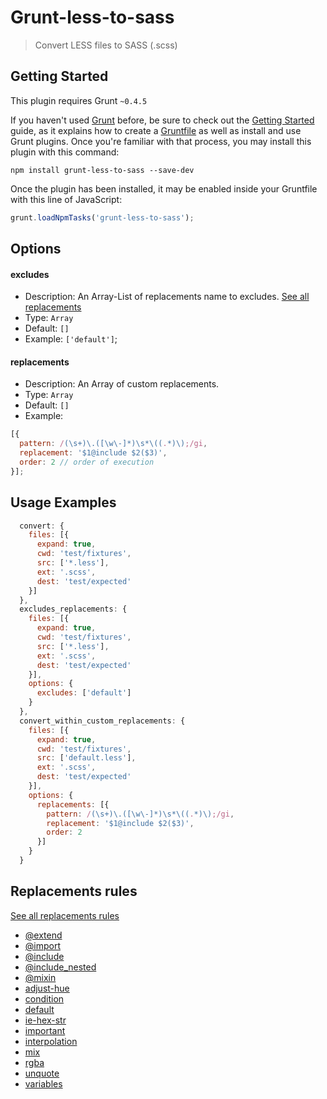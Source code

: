 # Grunt-less-to-sass

> Convert LESS files to SASS (.scss)

## Getting Started

This plugin requires Grunt `~0.4.5`

If you haven't used [Grunt](http://gruntjs.com/) before, be sure to check out the [Getting Started](http://gruntjs.com/getting-started) guide, as it explains how to create a [Gruntfile](http://gruntjs.com/sample-gruntfile) as well as install and use Grunt plugins. Once you're familiar with that process, you may install this plugin with this command:

```shell
npm install grunt-less-to-sass --save-dev
```

Once the plugin has been installed, it may be enabled inside your Gruntfile with this line of JavaScript:

```js
grunt.loadNpmTasks('grunt-less-to-sass');
```

## Options

#### excludes

- Description: An Array-List of replacements name to excludes. [See all replacements](#replacements-rules)
- Type: `Array`
- Default: `[]`
- Example: `['default']`;

#### replacements

- Description: An Array of custom replacements.
- Type: `Array` 
- Default: `[]` 
- Example:
```javascript
[{
  pattern: /(\s+)\.([\w\-]*)\s*\((.*)\);/gi,
  replacement: '$1@include $2($3)',
  order: 2 // order of execution 
}];
```

## Usage Examples

```js
  convert: {
    files: [{
      expand: true,
      cwd: 'test/fixtures',
      src: ['*.less'],
      ext: '.scss',
      dest: 'test/expected'
    }]
  },
  excludes_replacements: {
    files: [{
      expand: true,
      cwd: 'test/fixtures',
      src: ['*.less'],
      ext: '.scss',
      dest: 'test/expected'
    }],
    options: {
      excludes: ['default']
    }
  },
  convert_within_custom_replacements: {
    files: [{
      expand: true,
      cwd: 'test/fixtures',
      src: ['default.less'],
      ext: '.scss',
      dest: 'test/expected'
    }],
    options: {
      replacements: [{
        pattern: /(\s+)\.([\w\-]*)\s*\((.*)\);/gi,
        replacement: '$1@include $2($3)',
        order: 2
      }]
    }
  }
```

## Replacements rules

[See all replacements rules](https://github.com/duvillierA/grunt-less-to-sass/tree/master/tasks/lib/replacements)

- [@extend](https://github.com/duvillierA/grunt-less-to-sass/tree/master/tasks/lib/replacements/@extend.js)
- [@import](https://github.com/duvillierA/grunt-less-to-sass/tree/master/tasks/lib/replacements/@import.js)
- [@include](https://github.com/duvillierA/grunt-less-to-sass/tree/master/tasks/lib/replacements/@include.js)
- [@include_nested](https://github.com/duvillierA/grunt-less-to-sass/tree/master/tasks/lib/replacements/@include_nested.js)
- [@mixin](https://github.com/duvillierA/grunt-less-to-sass/tree/master/tasks/lib/replacements/@mixin.js)
- [adjust-hue](https://github.com/duvillierA/grunt-less-to-sass/tree/master/tasks/lib/replacements/adjust-hue.js)
- [condition](https://github.com/duvillierA/grunt-less-to-sass/tree/master/tasks/lib/replacements/condition.js)
- [default](https://github.com/duvillierA/grunt-less-to-sass/tree/master/tasks/lib/replacements/default.js)
- [ie-hex-str](https://github.com/duvillierA/grunt-less-to-sass/tree/master/tasks/lib/replacements/ie-hex-str.js)
- [important](https://github.com/duvillierA/grunt-less-to-sass/tree/master/tasks/lib/replacements/important.js)
- [interpolation](https://github.com/duvillierA/grunt-less-to-sass/tree/master/tasks/lib/replacements/interpolation.js)
- [mix](https://github.com/duvillierA/grunt-less-to-sass/tree/master/tasks/lib/replacements/mix.js)
- [rgba](https://github.com/duvillierA/grunt-less-to-sass/tree/master/tasks/lib/replacements/rgba.js)
- [unquote](https://github.com/duvillierA/grunt-less-to-sass/tree/master/tasks/lib/replacements/unquote.js)
- [variables](https://github.com/duvillierA/grunt-less-to-sass/tree/master/tasks/lib/replacements/variables.js)
